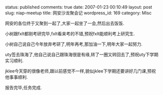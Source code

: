 status: published
comments: true
date: 2007-01-23 00:10:49
layout: post
slug: niap-meetup
title: 网安沙龙聚会记
wordpress_id: 169
category: Misc

网安的各位终于又聚到一起了,大家一起坐了一会,然后出去饭饭.

小树跟fxlt都刚考研完毕,fxlt看来考的不错,预祝fxlt能顺利考上研究生.

小树自己说自己今年放弃考研了,明年再考,那加油一下,明年大家一起努力.

uty签去珠海了,他自己说自己跟珠海很是有缘,转了一圈又转回去了,预祝uty下学期实习顺利.

jklee今天穿的很像老师,跟以前感觉不一样,貌似jklee下学期还要讲好几门课,预祝他事事顺利.


报告完毕,任务完成.
